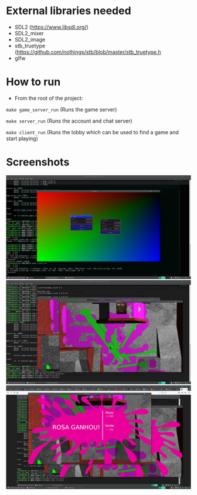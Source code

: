 # External libraries needed

- SDL2 (https://www.libsdl.org/)
- SDL2_mixer
- SDL2_image
- stb_truetype (https://github.com/nothings/stb/blob/master/stb_truetype.h
- glfw

# How to run
- From the root of the project:

`make game_server_run` (Runs the game server)

`make server_run` (Runs the account and chat server)

`make client_run` (Runs the lobby which can be used to find a game and start playing) 

# Screenshots
![](assets/login.png)
![](assets/game.jpg)
![](assets/endgame.jpg)
